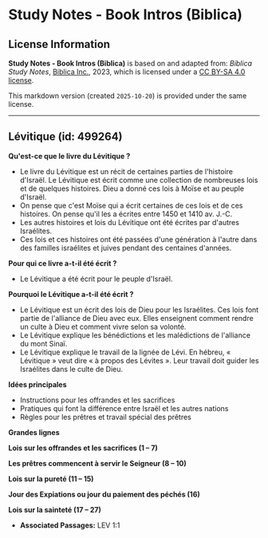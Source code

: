 # Study Notes - Book Intros (Biblica)

## License Information

**Study Notes - Book Intros (Biblica)** is based on and adapted from: _Biblica Study Notes_, [Biblica Inc.](https://www.biblica.com/), 2023, which is licensed under a [CC BY-SA 4.0 license](https://creativecommons.org/licenses/by-sa/4.0/legalcode.en).

This markdown version (created `2025-10-20`) is provided under the same license.



--------------------------------

## Lévitique (id: 499264)

**Qu'est\-ce que le livre du Lévitique ?**

* Le livre du Lévitique est un récit de certaines parties de l'histoire d'Israël. Le Lévitique est écrit comme une collection de nombreuses lois et de quelques histoires. Dieu a donné ces lois à Moïse et au peuple d'Israël.
* On pense que c'est Moïse qui a écrit certaines de ces lois et de ces histoires. On pense qu'il les a écrites entre 1450 et 1410 av. J.\-C.
* Les autres histoires et lois du Lévitique ont été écrites par d'autres Israélites.
* Ces lois et ces histoires ont été passées d'une génération à l'autre dans des familles israélites et juives pendant des centaines d'années.

**Pour qui ce livre a\-t\-il été écrit ?**

* Le Lévitique a été écrit pour le peuple d'Israël.

**Pourquoi le Lévitique a\-t\-il été écrit ?**

* Le Lévitique est un écrit des lois de Dieu pour les Israélites. Ces lois font partie de l'alliance de Dieu avec eux. Elles enseignent comment rendre un culte à Dieu et comment vivre selon sa volonté.
* Le Lévitique explique les bénédictions et les malédictions de l'alliance du mont Sinaï.
* Le Lévitique explique le travail de la lignée de Lévi. En hébreu, « Lévitique » veut dire « à propos des Lévites ». Leur travail doit guider les Israélites dans le culte de Dieu.

**Idées principales**

* Instructions pour les offrandes et les sacrifices
* Pratiques qui font la différence entre Israël et les autres nations
* Règles pour les prêtres et travail spécial des prêtres

**Grandes lignes**

**Lois sur les offrandes et les sacrifices (1 – 7\)**

**Les prêtres commencent à servir le Seigneur (8 – 10\)**

**Lois sur la pureté (11 – 15\)**

**Jour des Expiations ou jour du paiement des péchés (16\)**

**Lois sur la sainteté (17 – 27\)**

* **Associated Passages:** LEV 1:1

